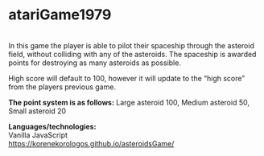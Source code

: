 # atariGame1979
<br>
In this game the player is able to pilot their spaceship through the asteroid field, without colliding with any of the asteroids. The spaceship is awarded points for destroying as many asteroids as possible. 


High score will default to 100, however it will update to the “high score” from the players previous game. 


<strong>The point system is as follows:</strong> Large asteroid 100, Medium asteroid 50, Small asteroid 20


<strong>Languages/technologies:</strong>
<br>Vanilla JavaScript 
<br>
https://korenekorologos.github.io/asteroidsGame/
